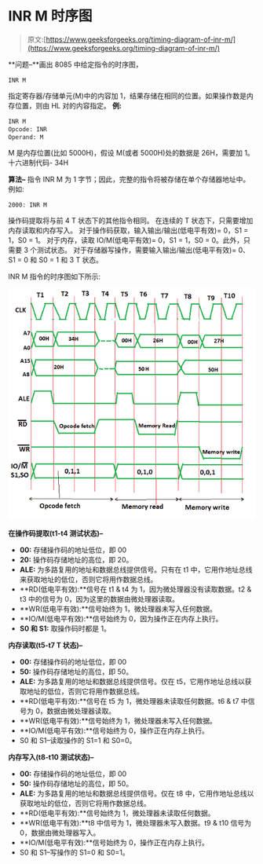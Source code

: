 # INR M 时序图

> 原文:[https://www.geeksforgeeks.org/timing-diagram-of-inr-m/](https://www.geeksforgeeks.org/timing-diagram-of-inr-m/)

**问题–**画出 8085 中给定指令的时序图，

```
INR M 
```

指定寄存器/存储单元(M)中的内容加 1，结果存储在相同的位置。如果操作数是内存位置，则由 HL 对的内容指定。
**例:**

```
INR M
Opcode: INR
Operand: M 
```

M 是内存位置(比如 5000H)，假设 M(或者 5000H)处的数据是 26H，需要加 1。十六进制代码- 34H

**算法–**
指令 INR M 为 1 字节；因此，完整的指令将被存储在单个存储器地址中。
例如:

```
2000: INR M 
```

操作码提取将与前 4 T 状态下的其他指令相同。
在连续的 T 状态下，只需要增加内存读取和内存写入。
对于操作码获取，输入输出/输出(低电平有效)= 0，S1 = 1，S0 = 1。
对于内存，读取 IO/M(低电平有效)= 0，S1 = 1，S0 = 0。此外，只需要 3 个测试状态。
对于存储器写操作，需要输入输出/输出(低电平有效)= 0、S1 = 0 和 S0 = 1 和 3 T 状态。

INR M 指令的时序图如下所示:

![](img/86ea051644236fbab19819499f5a994f.png)

**在操作码提取(t1-t4 测试状态)–**

*   **00:** 存储操作码的地址低位，即 00
*   **20:** 操作码存储地址的高位，即 20。
*   **ALE:** 为多路复用的地址和数据总线提供信号。只有在 t1 中，它用作地址总线来获取地址的低位，否则它将用作数据总线。
*   **RD(低电平有效):**信号在 t1 & t4 为 1，因为微处理器没有读取数据。t2 & t3 中的信号为 0，因为这里的数据由微处理器读取。
*   **WR(低电平有效):**信号始终为 1，微处理器未写入任何数据。
*   **IO/M(低电平有效):**信号始终为 0，因为操作正在内存上执行。
*   **S0 和 S1:** 取操作码时都是 1。

**内存读取(t5-t7 T 状态)–**

*   **00:** 存储操作码的地址低位，即 00
*   **50:** 操作码存储地址的高位，即 50。
*   **ALE:** 为多路复用的地址和数据总线提供信号。仅在 t5，它用作地址总线以获取地址的低位，否则它将用作数据总线。
*   **RD(低电平有效):**信号在 t5 为 1，微处理器未读取任何数据。t6 & t7 中信号为 0，数据由微处理器读取。
*   **WR(低电平有效):**信号始终为 1，微处理器未写入任何数据。
*   **IO/M(低电平有效):**信号始终为 0，操作正在内存上执行。
*   S0 和 S1–读取操作的 S1=1 和 S0=0。

**内存写入(t8-t10 测试状态)–**

*   **00:** 存储操作码的地址低位，即 00
*   **50:** 操作码存储地址的高位，即 50。
*   **ALE:** 为多路复用的地址和数据总线提供信号。仅在 t8 中，它用作地址总线以获取地址的低位，否则它将用作数据总线。
*   **RD(低电平有效):**信号始终为 1，微处理器未读取任何数据。
*   **WR(低电平有效):**t8 中信号为 1，微处理器未写入数据。t9 & t10 信号为 0，数据由微处理器写入。
*   **IO/M(低电平有效):**信号始终为 0，操作正在内存上执行。
*   S0 和 S1–写操作的 S1=0 和 S0=1。